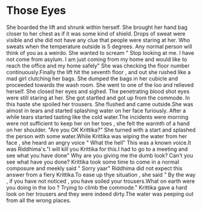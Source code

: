 # Those Eyes

She boarded the lift and shrunk within herself. She brought her hand bag closer to her chest as if it was some kind of shield. Drops of sweat were visible and she did not have any clue that people were staring at her. Who sweats when the temperature outside is 5 degrees. Any normal person will think of you as a weirdo. She wanted to scream " Stop looking at me. I have not come from asylum. I am just coming from my home and would like to reach the office and my home safely" She was checking the floor number continuously.Finally the lift hit the seventh floor , and out she rushed like a mad girl clutching her bags. She dumped the bags in her cubicle and proceeded towards the wash room. She went to one of the loo and relieved herself. She closed her eyes and sighed. The penetrating blood shot eyes were still staring at her. She got startled and got up from the commode. In this haste she spoiled her trousers. She flushed and came outside.She was almost in tears and started splashing water on her face furiously. After a while tears started tasting like the cold water.The incidents were morning were not sufficient to keep her on her toes , she felt the warmth of a hand on her shoulder.
"Are you OK Krittika?"
She turned with a start and splashed the person with some water.While Krittika was wiping the water from her face , she heard an angry voice " What the hell" This was a known voice.It was Riddhima's."I will kill you Krittika for this.I had to go to a meeting and see what you have done" Why are you giving me the dumb look? Can't you see what have you done?
Krittika took some time to come in a normal composure and meekly said " Sorry yaar"
Riddhima did not expect this answer from a fiery Krittika.To ease up thye situation , she said " By the way , if you have not noticed , you have soiled your trousers.What on earth were you doing in the loo ? Trying to climb the commode." Krittika gave a hard look on her trousers and they were indeed dirty.The water was peeping out from all the wrong places.
